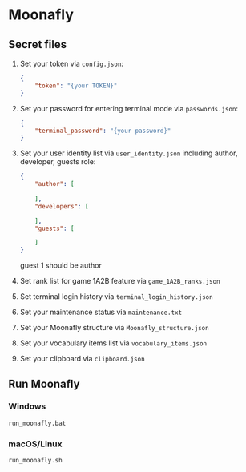 # Moonafly

## Secret files

1. Set your token via `config.json`:

    ```json
    {
        "token": "{your TOKEN}"
    }
    ```

2. Set your password for entering terminal mode via `passwords.json`:

    ```json
    {
        "terminal_password": "{your password}"
    }
    ```

3. Set your user identity list via `user_identity.json` including author, developer, guests role:

    ```json
    {
        "author": [
            
        ],
        "developers": [

        ],
        "guests": [

        ]
    }
    ```

    guest 1 should be author

4. Set rank list for game 1A2B feature via `game_1A2B_ranks.json`

5. Set terminal login history via `terminal_login_history.json`

6. Set your maintenance status via `maintenance.txt`

7. Set your Moonafly structure via `Moonafly_structure.json`

8. Set your vocabulary items list via `vocabulary_items.json`

9. Set your clipboard via `clipboard.json`

## Run Moonafly

### Windows

```bat
run_moonafly.bat
```

### macOS/Linux

```bash
run_moonafly.sh
```

